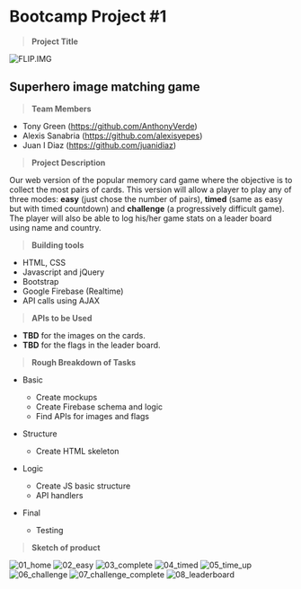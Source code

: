 # Bootcamp Project #1

> **Project Title**

![FLIP.IMG](./assets/images/project_logo.png)
## Superhero image matching game ##

> **Team Members**

- Tony Green (https://github.com/AnthonyVerde)
- Alexis Sanabria (https://github.com/alexisyepes)
- Juan I Diaz (https://github.com/juanidiaz)

> **Project Description**

Our web version of the popular memory card game where the objective is to collect the most pairs of cards. This version will allow a player to play any of three modes: **easy** (just chose the number of pairs), **timed** (same as easy but with timed countdown) and **challenge** (a progressively difficult game). The player will also be able to log his/her game stats on a leader board using name and country.

>**Building tools**

- HTML, CSS
- Javascript and jQuery
- Bootstrap
- Google Firebase (Realtime)
- API calls using AJAX

> **APIs to be Used**

- **TBD** for the images on the cards.
- **TBD** for the flags in the leader board.

> **Rough Breakdown of Tasks**

- Basic
    - Create mockups
    - Create Firebase schema and logic
    - Find APIs for images and flags

- Structure
    - Create HTML skeleton

- Logic
    - Create JS basic structure
    - API handlers

- Final
    - Testing

> **Sketch of product**

![01_home](./assets/images/01_home.png)
![02_easy](./assets/images/02_easy.png)
![03_complete](./assets/images/03_complete.png)
![04_timed](./assets/images/04_timed.png)
![05_time_up](./assets/images/05_time_up.png)
![06_challenge](./assets/images/06_challenge.png)
![07_challenge_complete](./assets/images/07_challenge_complete.png)
![08_leaderboard](./assets/images/08_leaderboard.png)

